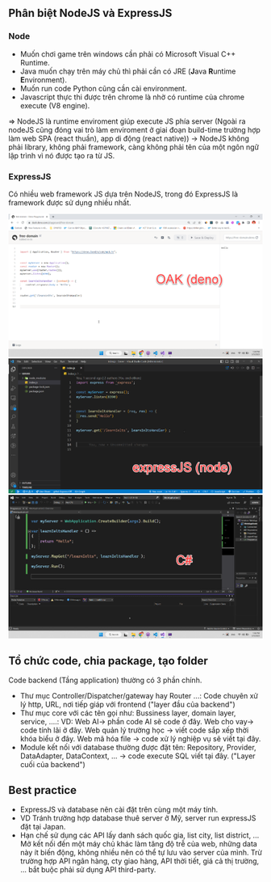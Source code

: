 ## Phân biệt NodeJS và ExpressJS

### Node

- Muốn chơi game trên windows cần phải có Microsoft Visual C++ Runtime.
- Java muốn chạy trên máy chủ thì phải cần có JRE (**J**ava **R**untime **E**nvironment).
- Muốn run code Python cũng cần cài environment.
- Javascript thực thi được trên chrome là nhờ có runtime của chrome execute (V8 engine).

=> NodeJS là runtime enviroment giúp execute JS phía server (Ngoài ra nodeJS cũng đóng vai trò làm enviroment ở giai đoạn build-time trường hợp làm web SPA (react thuần), app di động (react native)) -> NodeJS không phải library, không phải framework, càng không phải tên của một ngôn ngữ lập trình vì nó được tạo ra từ JS.

### ExpressJS

Có nhiều web framework JS dựa trên NodeJS, trong đó ExpressJS là framework được sử dụng nhiều nhất.

![image info](https://github.com/Thanh-Bao/Hello_world/blob/50bf66719cb4cf622550e524341d7388f990fa72/material/demo_server_Oak.png)
![image info](https://github.com/Thanh-Bao/Hello_world/blob/50bf66719cb4cf622550e524341d7388f990fa72/material/Demo_server_expressJS.png)
![image info](https://github.com/Thanh-Bao/Hello_world/blob/50bf66719cb4cf622550e524341d7388f990fa72/material/Demo_Server_CSharp.png)

## Tổ chức code, chia package, tạo folder

Code backend (Tầng application) thường có 3 phần chính.

- Thư mục Controller/Dispatcher/gateway hay Router ...: Code chuyên xử lý http, URL, nơi tiếp giáp với frontend ("layer đầu của backend")
- Thư mục core với các tên gọi như: Bussiness layer, domain layer, service, ....: VD: Web AI-> phần code AI sẽ code ở đây. Web cho vay-> code tính lãi ở đây. Web quản lý trường học -> viết code sắp xếp thời khóa biểu ở đây. Web mã hóa file -> code xử lý nghiệp vụ sẽ viết tại đây.
- Module kết nối với database thường được đặt tên: Repository, Provider, DataAdapter, DataContext, ... -> code execute SQL viết tại đây. ("Layer cuối của backend")

## Best practice

- ExpressJS và database nên cài đặt trên cùng một máy tính.
- VD Tránh trường hợp database thuê server ở Mỹ, server run expressJS đặt tại Japan.
- Hạn chế sử dụng các API lấy danh sách quốc gia, list city, list district, ... Mở kết nối đến một máy chủ khác làm tăng độ trễ của web, những data này ít biến động, không nhiều nên có thể tự lưu vào server của mình. Trừ trường hợp API ngân hàng, cty giao hàng, API thời tiết, giá cả thị trường, ... bắt buộc phải sử dụng API third-party.
